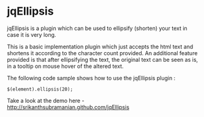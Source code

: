 jqEllipsis
===============

jqEllipsis is a plugin which can be used to ellipsify (shorten) your text in case it is very long.

This is a basic implementation plugin which just accepts the html text and shortens it according to the character
count provided. An additional feature provided is that after ellipsifying the text, the original text can be seen 
as is, in a tooltip on mouse hover of the altered text.

The following code sample shows how to use the jqEllipsis plugin : 

	$(element).ellipsis(20);


Take a look at the demo here - http://srikanthsubramanian.github.com/jqEllipsis

